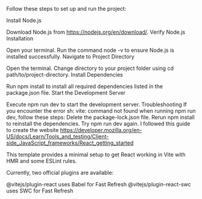<!-- React + Vite -->
Follow these steps to set up and run the project:

Install Node.js

Download Node.js from https://nodejs.org/en/download/.
Verify Node.js Installation

Open your terminal.
Run the command node -v to ensure Node.js is installed successfully.
Navigate to Project Directory

Open the terminal.
Change directory to your project folder using cd path/to/project-directory.
Install Dependencies

Run npm install to install all required dependencies listed in the package.json file.
Start the Development Server

Execute npm run dev to start the development server.
Troubleshooting
If you encounter the error sh: vite: command not found when running npm run dev, follow these steps:
Delete the package-lock.json file.
Rerun npm install to reinstall the dependencies.
Try npm run dev again.
I followed this guide to create the website https://developer.mozilla.org/en-US/docs/Learn/Tools_and_testing/Client-side_JavaScript_frameworks/React_getting_started

This template provides a minimal setup to get React working in Vite with HMR and some ESLint rules.

Currently, two official plugins are available:

@vitejs/plugin-react uses Babel for Fast Refresh
@vitejs/plugin-react-swc uses SWC for Fast Refresh